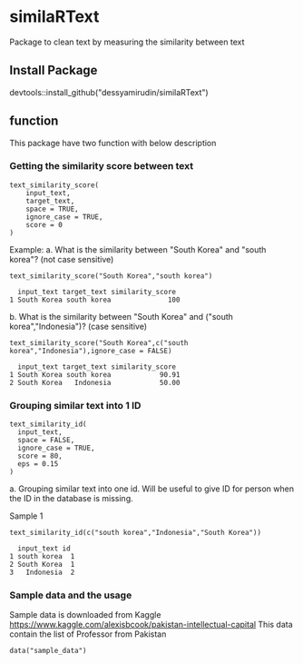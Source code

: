 # similaRText
Package to clean text by measuring the similarity between text

## Install Package
devtools::install_github("dessyamirudin/similaRText")
 
## function

This package have two function with below description

### Getting the similarity score between text

	text_similarity_score(
		input_text,
		target_text,
		space = TRUE,
		ignore_case = TRUE,
		score = 0
	)	

Example:
a. What is the similarity between "South Korea" and "south korea"? (not case sensitive)

	text_similarity_score("South Korea","south korea")
	
	  input_text target_text similarity_score
	1 South Korea south korea              100
	
b. What is the similarity between "South Korea" and ("south korea","Indonesia")? (case sensitive)

	text_similarity_score("South Korea",c("south korea","Indonesia"),ignore_case = FALSE)
	
	  input_text target_text similarity_score
	1 South Korea south korea            90.91
	2 South Korea   Indonesia            50.00


### Grouping similar text into 1 ID
	text_similarity_id(
	  input_text,
	  space = FALSE,
	  ignore_case = TRUE,
	  score = 80,
	  eps = 0.15
	)

a. Grouping similar text into one id. Will be useful to give ID for person when the ID in the database is missing.

Sample 1

	text_similarity_id(c("south korea","Indonesia","South Korea"))
	
	  input_text id
	1 south korea  1
	2 South Korea  1
	3   Indonesia  2

### Sample data and the usage
Sample data is downloaded from Kaggle https://www.kaggle.com/alexisbcook/pakistan-intellectual-capital
This data contain the list of Professor from Pakistan

	data("sample_data")
